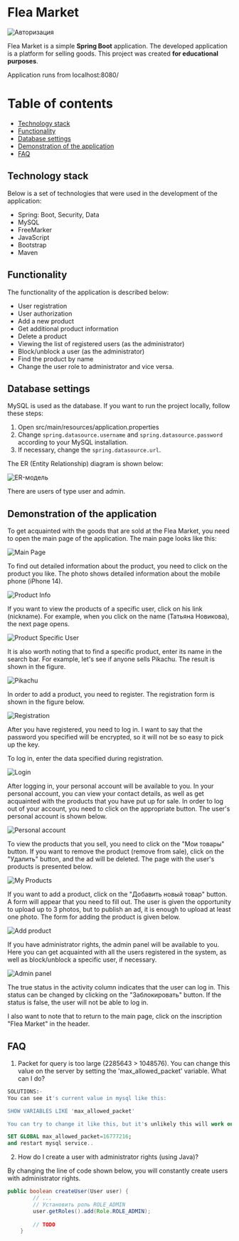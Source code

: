 # Flea Market

![Авторизация](src/main/screenshots/login.png)

Flea Market is a simple **Spring Boot** application. 
The developed application is a platform for selling goods.
This project was created **for educational purposes**.

Application runs from localhost:8080/

# Table of contents
* [Technology stack](#technology-stack)
* [Functionality](#functionality)
* [Database settings](#database-settings)
* [Demonstration of the application](#demonstration-of-the-application)
* [FAQ](#faq)

## Technology stack
Below is a set of technologies that were used in the development of the application:
* Spring: Boot, Security, Data
* MySQL
* FreeMarker 
* JavaScript
* Bootstrap
* Maven

## Functionality
The functionality of the application is described below:
* User registration
* User authorization 
* Add a new product 
* Get additional product information
* Delete a product
* Viewing the list of registered users (as the administrator)
* Block/unblock a user (as the administrator)
* Find the product by name
* Change the user role to administrator and vice versa.

## Database settings
MySQL is used as the database.
If you want to run the project locally, follow these steps:
1. Open src/main/resources/application.properties
2. Change ```spring.datasource.username``` and ```spring.datasource.password``` 
according to your MySQL installation.
3. If necessary, change the ```spring.datasource.url```.

The ER (Entity Relationship) diagram is shown below:

![ER-модель](src/main/screenshots/database.png)

There are users of type user and admin.
## Demonstration of the application
To get acquainted with the goods that are sold at the Flea Market, you need to open 
the main page of the application.
The main page looks like this:

![Main Page](src/main/screenshots/search-product.png)

To find out detailed information about the product, you need to click on the product you like.
The photo shows detailed information about the mobile phone (iPhone 14).

![Product Info](src/main/screenshots/product-info.png)

If you want to view the products of a specific user, click on his link (nickname).
For example, when you click on the name (Татьяна Новикова), the next page opens.

![Product Specific User](src/main/screenshots/info-specific-user.png)

It is also worth noting that to find a specific product, enter its name in the search bar.
For example, let's see if anyone sells Pikachu. The result is shown in the figure.

![Pikachu](src/main/screenshots/buy-pikachu.png)

In order to add a product, you need to register. The registration form is shown in the figure below.

![Registration](src/main/screenshots/registration.png)

After you have registered, you need to log in.
I want to say that the password you specified will be encrypted, 
so it will not be so easy to pick up the key.

To log in, enter the data specified during registration.

![Login](src/main/screenshots/login.png)

After logging in, your personal account will be available to you.
In your personal account, you can view your contact details, as well as get acquainted with the products that 
you have put up for sale.
In order to log out of your account, you need to click on the appropriate button.
The user's personal account is shown below.

![Personal account](src/main/screenshots/user-account.png)

To view the products that you sell, you need to click on the "Мои товары" button.
If you want to remove the product (remove from sale), click on the "Удалить" button, and the ad will be deleted.
The page with the user's products is presented below.

![My Products](src/main/screenshots/my-product.png)

If you want to add a product, click on the "Добавить новый товар" button. 
A form will appear that you need to fill out. The user is given 
the opportunity to upload up to 3 photos, but to publish an ad, it is enough 
to upload at least one photo. The form for adding the product is given below.

![Add product](src/main/screenshots/add-product.png)

If you have administrator rights, the admin panel will be available to you. Here you can 
get acquainted with all the users registered in the system, as well as block/unblock a specific user, 
if necessary.

![Admin panel](src/main/screenshots/admin-panel.png)

The true status in the activity column indicates that the user can log in. 
This status can be changed by clicking on the "Заблокировать" button. 
If the status is false, the user will not be able to log in.

I also want to note that to return to the main page, 
click on the inscription "Flea Market" in the header.

## FAQ
1. Packet for query is too large (2285643 > 1048576). 
You can change this value on the server by setting the 'max_allowed_packet' variable.
What can I do?
```sql
SOLUTIONS:-
You can see it's current value in mysql like this:

SHOW VARIABLES LIKE 'max_allowed_packet'

You can try to change it like this, but it's unlikely this will work on shared hosting:

SET GLOBAL max_allowed_packet=16777216;
and restart mysql service..
```
2. How do I create a user with administrator rights (using Java)?

By changing the line of code shown below, you will constantly create users with administrator rights.
```java
public boolean createUser(User user) {
        // ...   
        // Установить роль ROLE_ADMIN
        user.getRoles().add(Role.ROLE_ADMIN);
        
        // TODO
    }
```